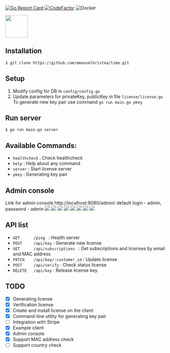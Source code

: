 [![Go Report Card](https://goreportcard.com/badge/github.com/emanuelhristea/lime)](https://goreportcard.com/report/github.com/emanuelhristea/lime) [![CodeFactor](https://www.codefactor.io/repository/github/emanuelhristea/lime/badge)](https://www.codefactor.io/repository/github/emanuelhristea/lime) ![Docker](https://github.com/emanuelhristea/lime/workflows/Docker/badge.svg) 

<img src="https://raw.githubusercontent.com/emanuelhristea/lime/master/.github/assets/Icon.svg" height="70" />


## Installation 
```
$ git clone https://github.com/emanuelhristea/lime.git
```


## Setup
1. Modify config for DB in `config/config.go`
2. Update parameters for privateKey, publicKey in file `license/license.go` 
To generate new key pair use command ```go run main.go pkey```

## Run server
```
$ go run main.go server 
```

## Available Commands:
- `healthcheck` : Check healthcheck
- `help` : Help about any command
- `server` : Start license server
- `pkey` : Generating key pair


## Admin console
Link for admin console http://localhost:8080/admin/
default login - admin, password - admin
<img src="https://raw.githubusercontent.com/emanuelhristea/lime/master/.github/assets/admin/login.png" />
<img src="https://raw.githubusercontent.com/emanuelhristea/lime/master/.github/assets/admin/pricings.png" />
<img src="https://raw.githubusercontent.com/emanuelhristea/lime/master/.github/assets/admin/createpricing.png" />
<img src="https://raw.githubusercontent.com/emanuelhristea/lime/master/.github/assets/admin/customers.png" />
<img src="https://raw.githubusercontent.com/emanuelhristea/lime/master/.github/assets/admin/createcustomer.png" />
<img src="https://raw.githubusercontent.com/emanuelhristea/lime/master/.github/assets/admin/subscriptions.png" />
<img src="https://raw.githubusercontent.com/emanuelhristea/lime/master/.github/assets/admin/createsubscription.png" />
<img src="https://raw.githubusercontent.com/emanuelhristea/lime/master/.github/assets/admin/createlicense.png" />


## API list
* `GET      /ping ` : Health server
* `POST     /api/key` : Generate new license
* `GET      /api/subscriptions ` : Get subscriptions and licenses by email and MAC address
* `PATCH    /api/key/:customer_id` : Update license
* `POST     /api/verify` : Check status license
* `DELETE   /api/key` : Release license key.

## TODO
- [x] Generating license
- [x] Verification license
- [X] Create and install license on the client
- [x] Command-line utility for generating key pair 
- [ ] Integration with Stripe
- [x] Example client
- [x] Admin console
- [x] Support MAC address check
- [ ] Support country check

